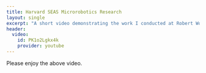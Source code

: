 ```yaml
---
title: Harvard SEAS Microrobotics Research
layout: single
excerpt: "A short video demonstrating the work I conducted at Robert Wood's lab in the summer of 2015."
header:
  video:
    id: PK1o2Lgkx4k
    provider: youtube
---
```

Please enjoy the above video.
